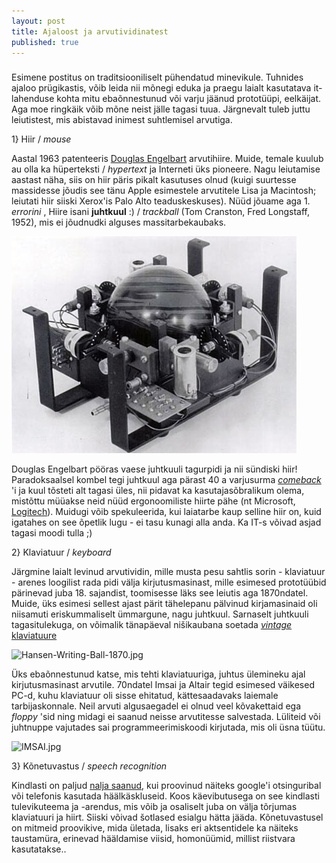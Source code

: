```yaml
---
layout: post
title: Ajaloost ja arvutividinatest
published: true
---
```







###
Esimene postitus on traditsiooniliselt pühendatud minevikule. Tuhnides ajaloo prügikastis, võib leida nii mõnegi eduka ja praegu laialt kasutatava it-lahenduse kohta mitu ebaõnnestunud või varju jäänud prototüüpi, eelkäijat. Aga moe ringkäik võib mõne neist jälle tagasi tuua. Järgnevalt tuleb juttu leiutistest, mis abistavad inimest  suhtlemisel arvutiga. 

1} Hiir / _mouse_

Aastal 1963 patenteeris [Douglas Engelbart](https://en.wikipedia.org/wiki/Douglas_Engelbart) arvutihiire. Muide, temale kuulub au olla ka hüperteksti / _hypertext_ ja Interneti üks pioneere. Nagu leiutamise aastast näha, siis on hiir päris pikalt kasutuses olnud (kuigi suurtesse massidesse jõudis see tänu Apple esimestele arvutitele Lisa ja Macintosh; leiutati hiir siiski Xerox'is Palo Alto teaduskeskuses). Nüüd jõuame aga 1. _errorini_ , Hiire isani **juhtkuul** :) / _trackball_ (Tom Cranston, Fred Longstaff, 1952), mis ei jõudnudki alguses massitarbekaubaks. 

![Trackball](/_posts/trackball.jpg "Trackball ehk juhtkuul")

Douglas Engelbart pööras vaese juhtkuuli tagurpidi ja nii sündiski hiir! Paradoksaalsel kombel tegi juhtkuul aga pärast 40 a varjusurma [_comeback_](http://news.investors.com/technology/020601-347092-mouse-predecessor-could-be-making-a-comeback-trackballs-have-ergonomic-advantages-and-new-models-tout-new-level-of-precision.htm) 'i ja kuul tõsteti alt tagasi üles, nii pidavat ka kasutajasõbralikum olema, mistõttu müüakse neid nüüd ergonoomiliste hiirte pähe (nt Microsoft, [Logitech](http://www.logitech.com/en-ca/mice-pointers/trackballs)). Muidugi võib spekuleerida, kui laiatarbe kaup selline hiir on, kuid igatahes on see õpetlik lugu - ei tasu kunagi alla anda. Ka IT-s võivad asjad tagasi moodi tulla ;)

2} Klaviatuur / _keyboard_

Järgmine laialt levinud arvutividin, mille musta pesu sahtlis sorin - klaviatuur - arenes loogilist rada pidi välja kirjutusmasinast, mille esimesed prototüübid pärinevad juba 18. sajandist, toomisesse läks see leiutis aga 1870ndatel. Muide, üks esimesi sellest ajast pärit tähelepanu pälvinud kirjamasinaid oli niisamuti eriskummaliselt ümmargune, nagu juhtkuul. Sarnaselt juhtkuuli tagasitulekuga, on võimalik tänapäeval nišikaubana soetada [_vintage_ klaviatuure](http://www.datamancer.net/) 

![Hansen-Writing-Ball-1870.jpg]({{site.baseurl}}/_drafts/Hansen-Writing-Ball-1870.jpg)

Üks ebaõnnestunud katse, mis tehti klaviatuuriga, juhtus ülemineku ajal kirjutusmasinast arvutile. 70ndatel Imsai ja Altair tegid esimesed väikesed PC-d, kuhu klaviatuur oli sisse ehitatud, kättesaadavaks laiemale tarbijaskonnale. Neil arvuti algusaegadel ei olnud veel kõvakettaid ega _floppy_ 'sid ning midagi ei saanud neisse arvutitesse salvestada. Lüliteid või juhtnuppe vajutades sai programmeerimiskoodi kirjutada, mis oli üsna tüütu.

![IMSAI.jpg]({{site.baseurl}}/_drafts/IMSAI.jpg)

3} Kõnetuvastus / _speech recognition_

Kindlasti on paljud [nalja saanud](https://www.youtube.com/watch?v=1EVnK-pNxaA), kui proovinud näiteks google'i otsinguribal või telefonis kasutada häälkäskluseid. Koos käevibutusega on see kindlasti tulevikuteema ja -arendus, mis võib ja osaliselt juba on välja tõrjumas klaviatuuri ja hiirt. Siiski võivad šotlased esialgu hätta jääda. Kõnetuvastusel on mitmeid proovikive, mida ületada, lisaks eri aktsentidele ka näiteks taustamüra, erinevad hääldamise viisid, homonüümid, millist riistvara kasutatakse..



